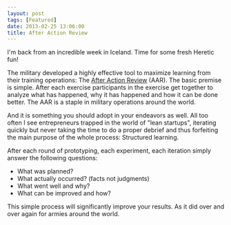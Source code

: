 ```yaml
---
layout: post
tags: [Featured]
date: 2013-02-25 13:06:00
title: After Action Review
---
```

I'm back from an incredible week in Iceland. Time for some fresh Heretic fun!

The military developed a highly effective tool to maximize learning from their training operations: The [After Action Review](http://en.wikipedia.org/wiki/After_action_review) (AAR). The basic premise is simple. After each exercise participants in the exercise get together to analyze what has happened, why it has happened and how it can be done better. The AAR is a staple in military operations around the world.

And it is something you should adopt in your endeavors as well. All too often I see entrepreneurs trapped in the world of "lean startups", iterating quickly but never taking the time to do a proper debrief and thus forfeiting the main purpose of the whole process: Structured learning.

After each round of prototyping, each experiment, each iteration simply answer the following questions:

- What was planned?
- What actually occurred? (facts not judgments)
- What went well and why?
- What can be improved and how?

This simple process will significantly improve your results. As it did over and over again for armies around the world.